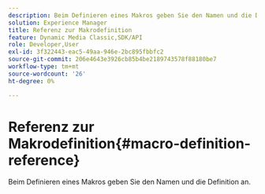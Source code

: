 ```yaml
---
description: Beim Definieren eines Makros geben Sie den Namen und die Definition an.
solution: Experience Manager
title: Referenz zur Makrodefinition
feature: Dynamic Media Classic,SDK/API
role: Developer,User
exl-id: 3f322443-eac5-49aa-946e-2bc895fbbfc2
source-git-commit: 206e4643e3926cb85b4be2189743578f88180be7
workflow-type: tm+mt
source-wordcount: '26'
ht-degree: 0%

---
```


# Referenz zur Makrodefinition{#macro-definition-reference}

Beim Definieren eines Makros geben Sie den Namen und die Definition an.
